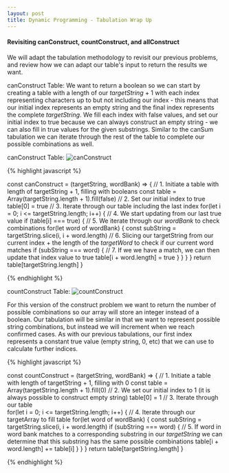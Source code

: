 ```yaml
---
layout: post
title: Dynamic Programming - Tabulation Wrap Up
---
```


#### Revisiting canConstruct, countConstruct, and allConstruct
We will adapt the tabulation methodology to revisit our previous problems, and review how we can adapt our table's input to return the results we want.  

canConstruct Table:
We want to return a boolean so we can start by creating a table with a length of our *targetString* + 1 with each index representing characters up to but not including our index - this means that our initial index represents an empty string and the final index represents the complete *targetString*.  We fill each index with false values, and set our initial index to true because we can always construct an empty string - we can also fill in true values for the given substrings.  Similar to the canSum tabulation we can iterate through the rest of the table to complete our possible combinations as well.   

canConstruct Table:
![canConstruct](https://drive.google.com/uc?id=1E6IyWAYnpUsk-n4L5KHMsWaTvVOgcwCA)

{% highlight javascript %}

const canConstruct = (targetString, wordBank) => {
// 1. Initiate a table with length of targetString + 1, filling with booleans
    const table = Array(targetString.length + 1).fill(false)
// 2. Set our initial index to true
    table[0] = true
// 3. Iterate through our table including the last index
    for(let i = 0; i <= targetString.length; i++) {
// 4. We start updating from our last true value
        if (table[i] === true) {
// 5. We iterate through our *wordBank* to check combinations
            for(let word of wordBank) {
              const subString = targetString.slice(i, i + word.length)
// 6. Slicing our targetString from our current index + the length of the *targetWord* to check if our current word matches
                if (subString === word) {
// 7. If we we have a match, we can then update that index value to true
                    table[i + word.length] = true
                }
            }
        }
    }
    return table[targetString.length]
}

{% endhighlight %}

countConstruct Table:
![countConstruct](https://drive.google.com/uc?id=1CCrJIzwsdg7nlf8WiUFH883OVTN1P-Y5)

For this version of the construct problem we want to return the number of possible combinations so our array will store an integer instead of a boolean.  Our tabulation will be similar in that we want to represent possible string combinations, but instead we will increment when we reach confirmed cases.  As with our previous tabulations, our first index represents a constant true value (empty string, 0, etc) that we can use to calculate further indices.

{% highlight javascript %}

const countConstruct = (targetString, wordBank) => {
// 1. Initiate a table with length of targetString + 1, filling with 0
    const table = Array(targetString.length + 1).fill(0)
// 2. We set our initial index to 1 (it is always possible to construct empty string)
    table[0] = 1
// 3. Iterate through our table  
    for(let i = 0; i <= targetString.length; i++) {
// 4. Iterate through our targetArray to fill table
            for(let word of wordBank) {
              const subString = targetString.slice(i, i + word.length)
                if (subString === word) {
// 5. If word in word bank matches to a corresponding substring in our *targetString* we can determine that this substring has the same possible combinations
                    table[i + word.length] += table[i]
                }
            }
        }
    return table[targetString.length]
}

{% endhighlight %}

